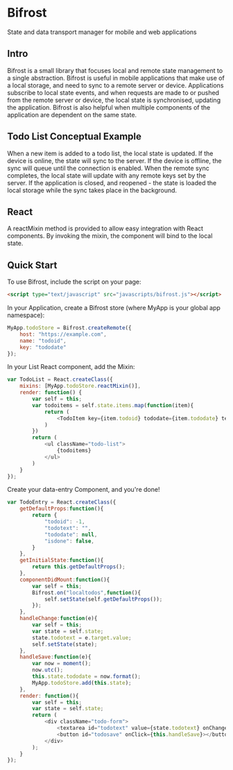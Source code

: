 # Bifrost

State and data transport manager for mobile and web applications

## Intro

Bifrost is a small library that focuses local and remote state management to a single abstraction.  Bifrost is useful in mobile applications that make use of a local storage, and need to sync to a remote server or device.  Applications subscribe to local state events, and when requests are made to or pushed from the remote server or device, the local state is synchronised, updating the application.  Bifrost is also helpful when multiple components of the application are dependent on the same state.

## Todo List Conceptual Example

When a new item is added to a todo list, the local state is updated.  If the device is online, the state will sync to the server.  If the device is offline, the sync will queue until the connection is enabled.  When the remote sync completes, the local state will update with any remote keys set by the server.  If the application is closed, and reopened - the state is loaded the local storage while the sync takes place in the background.

## React

A reactMixin method is provided to allow easy integration with React components.  By invoking the mixin, the component will bind to the local state.

## Quick Start

To use Bifrost, include the script on your page:

```html
<script type="text/javascript" src="javascripts/bifrost.js"></script>
```

In your Application, create a Bifrost store (where MyApp is your global app namespace):

```js
MyApp.todoStore = Bifrost.createRemote({
    host: "https://example.com",
    name: "todoid",
    key: "tododate"
});
```

In your List React component, add the Mixin:

```js
var TodoList = React.createClass({
	mixins: [MyApp.todoStore.reactMixin()],
	render: function() {
		var self = this;
		var todoitems = self.state.items.map(function(item){
			return (
				<TodoItem key={item.todoid} tododate={item.tododate} text={item.todotext} isdone={item.isdone} />
			)
		})
		return (
			<ul className="todo-list">
				{todoitems}
			</ul>
		)
	}
});
```

Create your data-entry Component, and you're done!

```js
var TodoEntry = React.createClass({
	getDefaultProps:function(){
		return {
			"todoid": -1,
			"todotext": "",
			"tododate": null,
			"isdone": false,
		}
	},
	getInitialState:function(){
		return this.getDefaultProps();
	},
	componentDidMount:function(){
		var self = this;
		Bifrost.on("localtodos",function(){
			self.setState(self.getDefaultProps());
		});
	},
	handleChange:function(e){
		var self = this;
		var state = self.state;
		state.todotext = e.target.value;
		self.setState(state);
	},
	handleSave:function(e){
		var now = moment();
		now.utc();
		this.state.tododate = now.format();
		MyApp.todoStore.add(this.state);
	},
	render: function(){
		var self = this;
		var state = self.state;
		return (
			<div className="todo-form">
				<textarea id="todotext" value={state.todotext} onChange={this.handleChange} />
				<button id="todosave" onClick={this.handleSave}></button>
			</div>
		);
	}
});
```
